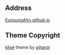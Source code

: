## Address

[EunsungAhn.github.io](https://EunsungAhn.github.io)

## Theme Copyright

[klisé](https://github.com/piharpi/jekyll-klise) theme by [piharpi](https://github.com/piharpi)
